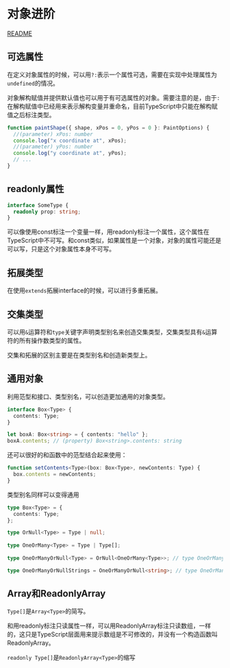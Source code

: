 # 对象进阶

[README](README.md)

## 可选属性
在定义对象属性的时候，可以用```?:```表示一个属性可选，需要在实现中处理属性为```undefined```的情况。

对象解构赋值并提供默认值也可以用于有可选属性的对象。需要注意的是，由于```:```在解构赋值中已经用来表示解构变量并重命名，目前TypeScript中只能在解构赋值之后标注类型。
```ts
function paintShape({ shape, xPos = 0, yPos = 0 }: PaintOptions) {
  //(parameter) xPos: number
  console.log("x coordinate at", xPos); 
  //(parameter) yPos: number
  console.log("y coordinate at", yPos);
  // ...
}
```

## readonly属性
```ts
interface SomeType {
  readonly prop: string;
}
```

可以像使用const标注一个变量一样，用readonly标注一个属性，这个属性在TypeScript中不可写。和const类似，如果属性是一个对象，对象的属性可能还是可以写，只是这个对象属性本身不可写。

## 拓展类型
在使用```extends```拓展interface的时候，可以进行多重拓展。

## 交集类型

可以用```&```运算符和```type```关键字声明类型别名来创造交集类型，交集类型具有```&```运算符的所有操作数类型的属性。

交集和拓展的区别主要是在类型别名和创造新类型上。

## 通用对象
利用范型和接口、类型别名，可以创造更加通用的对象类型。

```ts
interface Box<Type> {
  contents: Type;
}

let boxA: Box<string> = { contents: "hello" };
boxA.contents; // (property) Box<string>.contents: string
```
还可以很好的和函数中的范型结合起来使用：
```ts
function setContents<Type>(box: Box<Type>, newContents: Type) {
  box.contents = newContents;
}
```

类型别名同样可以变得通用

```ts
type Box<Type> = {
  contents: Type;
};

type OrNull<Type> = Type | null;
 
type OneOrMany<Type> = Type | Type[];
 
type OneOrManyOrNull<Type> = OrNull<OneOrMany<Type>>; // type OneOrManyOrNull<Type> = OneOrMany<Type> | null

type OneOrManyOrNullStrings = OneOrManyOrNull<string>; // type OneOrManyOrNullStrings = OneOrMany<string> | null
```

## Array和ReadonlyArray

```Type[]```是```Array<Type>```的简写。

和用readonly标注只读属性一样，可以用ReadonlyArray标注只读数组，一样的，这只是TypeScript层面用来提示数组是不可修改的，并没有一个构造函数叫ReadonlyArray。

```readonly Type[]```是```ReadonlyArray<Type>```的缩写